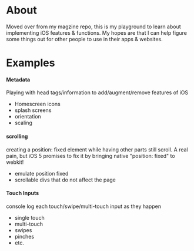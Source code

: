 # About
Moved over from my magzine repo, this is my playground to learn about implementing iOS features & functions.
My hopes are that I can help figure some things out for other people to use in their apps & websites.

# Examples

#### Metadata

Playing with head tags/information to add/augment/remove features of iOS

+ Homescreen icons
+ splash screens
+ orientation
+ scaling

#### scrolling

creating a position: fixed element while having other parts still scroll. A real pain, but iOS 5 promises to fix it by bringing
native "position: fixed" to webkit!

+ emulate position fixed
+ scrollable divs that do not affect the page

#### Touch Inputs

console log each touch/swipe/multi-touch input as they happen

+ single touch
+ multi-touch
+ swipes
+ pinches
+ etc.
